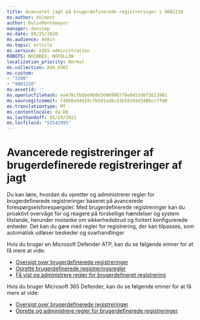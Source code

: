 ```yaml
---
title: Avanceret jagt på brugerdefinerede registreringer i 9001220
ms.author: dolmont
author: DulceMontemayor
manager: dansimp
ms.date: 09/25/2020
ms.audience: Admin
ms.topic: article
ms.service: o365-administration
ROBOTS: NOINDEX, NOFOLLOW
localization_priority: Normal
ms.collection: Adm_O365
ms.custom:
- "3200"
- "9001220"
ms.assetid: ''
ms.openlocfilehash: ea478cfbbbe96065608990770e0453d8f2613981
ms.sourcegitcommit: f4866e94918c7b591ad0cd3b58169d340bcc7f00
ms.translationtype: MT
ms.contentlocale: da-DK
ms.lasthandoff: 05/19/2021
ms.locfileid: "52542995"
---
```

# <a name="advanced-hunting-custom-detections"></a>Avancerede registreringer af brugerdefinerede registreringer af jagt

Du kan lære, hvordan du opretter og administrerer regler for brugerdefinerede registreringer baseret på avancerede forespørgselsforespørgsler. Med brugerdefinerede registreringer kan du proaktivt overvåge for og reagere på forskellige hændelser og system tilstande, herunder mistanke om sikkerhedsbrud og forkert konfigurerede enheder. Det kan du gøre med regler for registrering, der kan tilpasses, som automatisk udløser beskeder og svarhandlinger
  
Hvis du bruger en Microsoft Defender ATP, kan du se følgende emner for at få mere at vide: 
- [Oversigt over brugerdefinerede registreringer](/windows/security/threat-protection/microsoft-defender-atp/overview-custom-detections)
- [Oprette brugerdefinerede registreringsregler](/windows/security/threat-protection/microsoft-defender-atp/custom-detection-rules)
- [Få vist og administrere regler for brugerdefineret registrering](/windows/security/threat-protection/microsoft-defender-atp/custom-detections-manage)

Hvis du bruger Microsoft 365 Defender, kan du se følgende emner for at få mere at vide: 
- [Oversigt over brugerdefinerede registreringer](/microsoft-365/security/mtp/custom-detections-overview)
- [Oprette og administrere regler for brugerdefinerede registreringer](/microsoft-365/security/mtp/custom-detection-rules)

